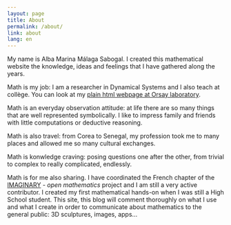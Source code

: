 ```yaml
---
layout: page
title: About
permalink: /about/
link: about
lang: en
---
```


My name is Alba Marina Málaga Sabogal. I created this mathematical website the knowledge, ideas and feelings that I have gathered along the years. 

Math is my job: I am a researcher in Dynamical Systems and I also teach at collège. You can look at my [plain html webpage at Orsay laboratory](http://www.math.u-psud.fr/~malaga).

Math is an everyday observation attitude: at life there are so many things that are well represented symbolically. I like to impress family and friends with little computations or deductive reasoning.

Math is also travel: from Corea to Senegal, my profession took me to many places and allowed me so many cultural exchanges.

Math is konwledge craving: posing questions one after the other, from trivial to complex to really complicated, endlessly. 

Math is for me also sharing. I have coordinated the French chapter of the [IMAGINARY](http://www.imaginary.org) - *open mathematics* project and I am still a very active contributor. I created my first mathematical hands-on when I was still a High School student. This site, this blog will comment thoroughly on what I use and what I create in order to communicate about mathematics to the general public: 3D sculptures, images, apps...
